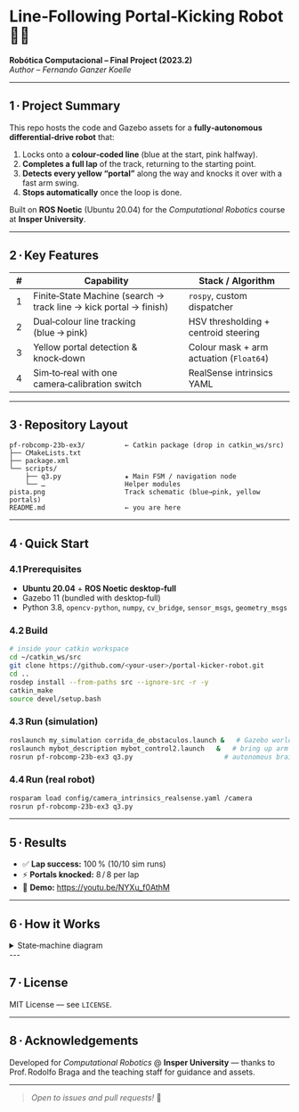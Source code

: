 # Line‑Following Portal‑Kicking Robot 🤖🏁
**Robótica Computacional – Final Project (2023.2)**  
*Author – Fernando Ganzer Koelle*

---

## 1 · Project Summary
This repo hosts the code and Gazebo assets for a **fully‑autonomous differential‑drive robot** that:

1. Locks onto a **colour‑coded line** (blue at the start, pink halfway).  
2. **Completes a full lap** of the track, returning to the starting point.  
3. **Detects every yellow “portal”** along the way and knocks it over with a fast arm swing.  
4. **Stops automatically** once the loop is done.

Built on **ROS Noetic** (Ubuntu 20.04) for the *Computational Robotics* course at **Insper University**.

---

## 2 · Key Features

| # | Capability | Stack / Algorithm |
|:-:|------------|-------------------|
| 1 | Finite‑State Machine (search → track line → kick portal → finish) | `rospy`, custom dispatcher |
| 2 | Dual‑colour line tracking (blue → pink) | HSV thresholding + centroid steering |
| 3 | Yellow portal detection & knock‑down | Colour mask + arm actuation (`Float64`) |
| 4 | Sim‑to‑real with one camera‑calibration switch | RealSense intrinsics YAML |

---

## 3 · Repository Layout
```
pf-robcomp-23b-ex3/          ← Catkin package (drop in catkin_ws/src)
├── CMakeLists.txt
├── package.xml
└── scripts/
    ├── q3.py                ★ Main FSM / navigation node
    └── …                    Helper modules
pista.png                    Track schematic (blue→pink, yellow portals)
README.md                    ← you are here
```

---

## 4 · Quick Start

### 4.1 Prerequisites
* **Ubuntu 20.04** + **ROS Noetic desktop‑full**
* Gazebo 11 (bundled with desktop‑full)
* Python 3.8, `opencv-python`, `numpy`, `cv_bridge`, `sensor_msgs`, `geometry_msgs`

### 4.2 Build
```bash
# inside your catkin workspace
cd ~/catkin_ws/src
git clone https://github.com/<your‑user>/portal‑kicker‑robot.git
cd ..
rosdep install --from-paths src --ignore-src -r -y
catkin_make
source devel/setup.bash
```

### 4.3 Run (simulation)
```bash
roslaunch my_simulation corrida_de_obstaculos.launch &   # Gazebo world + RViz
roslaunch mybot_description mybot_control2.launch   &   # bring up arm controller
rosrun pf-robcomp-23b-ex3 q3.py                       # autonomous brain
```

### 4.4 Run (real robot)
```bash
rosparam load config/camera_intrinsics_realsense.yaml /camera
rosrun pf-robcomp-23b-ex3 q3.py
```

---

## 5 · Results
* ✅ **Lap success:** 100 % (10/10 sim runs)  
* ⚡ **Portals knocked:** 8 / 8 per lap  
* 🎥 **Demo:** <https://youtu.be/NYXu_f0AthM>

---

## 6 · How it Works
<details>
<summary>State‑machine diagram</summary>

```mermaid
graph LR
  IDLE -->|start| SEARCH
  SEARCH -->|see line| FOLLOW
  FOLLOW -->|portal detected| KICK
  KICK --> FOLLOW
  FOLLOW -->|lap done| STOP
```
</details>
---

## 7 · License
MIT License — see `LICENSE`.

---

## 8 · Acknowledgements
Developed for *Computational Robotics* @ **Insper University** — thanks to Prof. Rodolfo Braga and the teaching staff for guidance and assets.

---

> *Open to issues and pull requests!* 🚀
